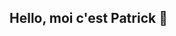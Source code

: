 ## Hello, moi c'est Patrick 👋

<!--

## 🌟 À propos de moi

- 🎓 **Étudiant en reconversion** en Développement Web Fullstack chez Ada Tech School
- 💼 **25 ans d'expérience** dans le secteur bancaire, avec des compétences solides en gestion de projet, résolution de problèmes complexes, et communication.
- 🎯 **Objectif 2024** : Obtenir une alternance en développement web pour mettre en pratique mes nouvelles compétences.
- 🌱 **En formation continue** : J'ai acquis des compétences en HTML, CSS, JavaScript, PHP, MySQL, et bien plus encore.
- 

## 🔧 Compétences Techniques

| Langage/Technologie | Niveau        | Expérience pratique                                   |
| ------------------- | --------------| ------------------------------------------------------|
| **HTML/CSS**        | Débutant      | Création de sites web responsive                      |
| **JavaScript**      | Débutant      | Animation de pages, manipulation du DOM               |
| **PHP/MySQL**       | Débutant      | Création d'un réseau social, gestion des utilisateurs |
| **Docker/Git**      | Débutant      | Utilisation dans divers projets, gestion de versions  |
| **API**             | Débutant      | Intégration d'API dans des applications web           |

## 🚀 Projets Réalisés

### 1. [Puma Game](https://github.com/votre-projet/puma-game)
- **Langage :** LUA | **Interface :** PICO-8
- **Description :** Conception d’un jeu pour apprendre la programmation en équipe.

### 2. [Rappel Conso](https://github.com/votre-projet/rappel-conso)
- **Technologies :** JavaScript, APIs, Visualisation de données
- **Description :** Interface graphique pour afficher les rappels de produits de consommation.

### 3. [Enter the Spaceship](https://github.com/votre-projet/enter-the-spaceship)
- **Technologies :** JavaScript, HTML, CSS
- **Description :** Extension Chrome pour personnaliser la page d’accueil avec des images de la NASA.

### 4. [Réseau Social PHP](https://github.com/votre-projet/reseau-social-php)
- **Technologies :** PHP, MySQL
- **Description :** Création d’un réseau social avec gestion des utilisateurs et authentification.

## 📫 Contactez-moi

- **LinkedIn :** Patrick Yav (https://www.linkedin.com/in/patrick-yav-19767b32/)
- **Email :** patyavdev@gmail.com

## 🔍 En recherche d'alternance !

Je suis actuellement en recherche d'une alternance en développement web pour 2024. N'hésitez pas à me contacter si mon profil vous intéresse !
